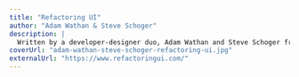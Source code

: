 ```yaml
---
title: "Refactoring UI"
author: "Adam Wathan & Steve Schoger"
description: |
  Written by a developer-designer duo, Adam Wathan and Steve Schoger from TailwindCSS, it's by far one of the most practical and valuable resources for anyone working on UI design or development. Have you ever looked at your UI or web design work and thought, “This doesn't look good, but I have no idea why”? I do this daily. Refactoring UI should solve 90% of these problems.
coverUrl: "adam-wathan-steve-schoger-refactoring-ui.jpg"
externalUrl: "https://www.refactoringui.com/"
---
```

